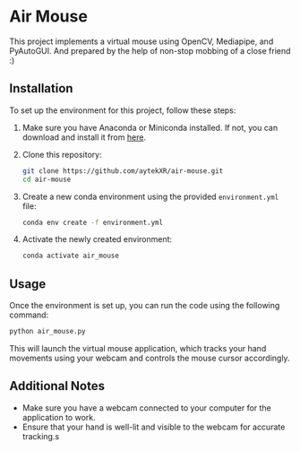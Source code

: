 
# Air Mouse

This project implements a virtual mouse using OpenCV, Mediapipe, and PyAutoGUI. And prepared by the help of non-stop mobbing of a close friend :)

## Installation

To set up the environment for this project, follow these steps:

1. Make sure you have Anaconda or Miniconda installed. If not, you can download and install it from [here](https://docs.conda.io/en/latest/miniconda.html).

2. Clone this repository:

   ```bash
   git clone https://github.com/aytekXR/air-mouse.git
   cd air-mouse
   ```

3. Create a new conda environment using the provided `environment.yml` file:

   ```bash
   conda env create -f environment.yml
   ```

4. Activate the newly created environment:

   ```bash
   conda activate air_mouse
   ```

## Usage

Once the environment is set up, you can run the code using the following command:

```bash
python air_mouse.py
```

This will launch the virtual mouse application, which tracks your hand movements using your webcam and controls the mouse cursor accordingly.

## Additional Notes

- Make sure you have a webcam connected to your computer for the application to work.
- Ensure that your hand is well-lit and visible to the webcam for accurate tracking.s